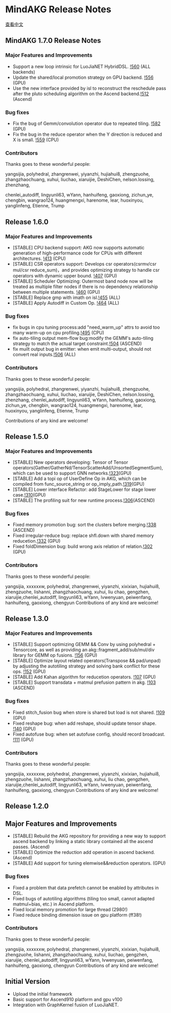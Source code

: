 # MindAKG Release Notes

[查看中文](./RELEASE.md)

## MindAKG 1.7.0 Release Notes

### Major Features and Improvements

* Support a new loop intrinsic for LuoJiaNET HybridDSL. [!560](https://gitee.com/luojianet/akg/pulls/560) (ALL backends)
* Update the shared/local promotion strategy on GPU backend. [!556](https://gitee.com/luojianet/akg/pulls/556) (GPU)
* Use the new interface provided by isl to reconstruct the reschedule pass after the pluto scheduling algorithm on the Ascend backend.[!512](https://gitee.com/luojianet/akg/pulls/512) (Ascend)

### Bug fixes

* Fix the bug of Gemm/convolution operator due to repeated tiling. [!582](https://gitee.com/luojianet/akg/pulls/582) (GPU)
* Fix the bug in the reduce operator when the Y direction is reduced and X is small. [!559](https://gitee.com/luojianet/akg/pulls/559) (CPU)

### Contributors

Thanks goes to these wonderful people:

yangsijia, polyhedral, zhangrenwei, yiyanzhi, hujiahui8, zhengzuohe, zhangzhaochuang, xuhui, liuchao, xiaruijie, DeshiChen, nelson.lossing, zhenzhang,

chenlei_autodiff, lingyunli63, wYann, hanhuifeng, gaoxiong, zichun_ye, chengbin, wangrao124, huangmengxi, harenome, lear, huoxinyou, yanglinfeng, Etienne, Trump

## Release 1.6.0
### Major Features and Improvements

* [STABLE] CPU backend support: AKG now supports automatic generation of high-performance code for CPUs with different architectures. [!413](https://gitee.com/luojianet/akg/pulls/413) (CPU)
* [STABLE] CSR operators support: Develops csr operators(csrmv/csr mul/csr reduce_sum)，and provides optimizing strategy to handle csr operators with dynamic upper bound. [!407](https://gitee.com/luojianet/akg/pulls/407) (GPU)
* [STABLE] Scheduler Optimizing: Outermost band node now will be treated as multiple filter nodes if there is no dependency relationship between multiple statements. [!460](https://gitee.com/luojianet/akg/pulls/460) (GPU)
* [STABLE] Replace gmp with imath on isl.[!455](https://gitee.com/luojianet/akg/pulls/455) (ALL)
* [STABLE] Apply Autodiff in Custom Op. [!464](https://gitee.com/luojianet/akg/pulls/464) (ALL)

### Bug fixes

* fix bugs in cpu tuning process:add "need_warm_up" attrs to avoid too many warm-up on cpu profiling.[!495](https://gitee.com/luojianet/akg/pulls/495) (CPU)
* fix auto-tiling output mem-flow bug:modify the GEMM's auto-tiling strategy to match the actual target constraint.[!504](https://gitee.com/luojianet/akg/pulls/504) (ASCEND)
* fix muilt output bug in emitter: when emit multi-output, should not convert real inputs.[!506](https://gitee.com/luojianet/akg/pulls/332) (ALL)

### Contributors

Thanks goes to these wonderful people:

yangsijia, polyhedral, zhangrenwei, yiyanzhi, hujiahui8, zhengzuohe, zhangzhaochuang, xuhui, liuchao, xiaruijie, DeshiChen, nelson.lossing, zhenzhang, chenlei_autodiff, lingyunli63, wYann, hanhuifeng, gaoxiong, zichun_ye, chengbin, wangrao124, huangmengxi, harenome, lear, huoxinyou, yanglinfeng, Etienne, Trump

Contributions of any kind are welcome!


## Release 1.5.0
### Major Features and Improvements
  * [STABLE] New operators developing: Tensor of Tensor operators(Gather/GatherNd/TensorScatterAdd/UnsortedSegmentSum), which can be used to support GNN networks.[!323](https://gitee.com/luojianet/akg/pulls/323)(GPU)
  * [STABLE] Add a topi op of UserDefine Op in AKG, which can be compiled from func_source_string or op_imply_path.[!319](https://gitee.com/luojianet/akg/pulls/319)(GPU)
  * [STABLE] Lower interface Refactor: add StageLower for stage lower case.[!310](https://gitee.com/luojianet/akg/pulls/310)(GPU)
  * [STABLE] The profiling suit for new runtime process.[!306](https://gitee.com/luojianet/akg/pulls/306)(ASCEND)

### Bug fixes
  * Fixed memory promotion bug: sort the clusters before merging.[!338](https://gitee.com/luojianet/akg/pulls/338) (ASCEND)
  * Fixed irregular-reduce bug: replace shfl.down with shared memory reducetion.[!332](https://gitee.com/luojianet/akg/pulls/332) (GPU)
  * Fixed foldDimension bug: build wrong axis relation of relation.[!302](https://gitee.com/luojianet/akg/pulls/302) (GPU)

### Contributors
Thanks goes to these wonderful people:

yangsijia, xxxxxxw, polyhedral, zhangrenwei, yiyanzhi, xixixian, hujiahui8, zhengzuohe, lishanni, zhangzhaochuang, xuhui, liu
chao, gengzhen, xiaruijie,chenlei_autodiff, lingyunli63, wYann, lvwenyuan, peiwenfang, hanhuifeng, gaoxiong, chengyun
Contributions of any kind are welcome!

## Release 1.3.0
### Major Features and Improvements
  * [STABLE] Support optimizing GEMM && Conv by using polyhedral + Tensorcore, as well as providing an akg::fragment_add/sub/mul/div library for GEMM op fusions. [!156](https://gitee.com/luojianet/akg/pulls/156) (GPU)
  * [STABLE] Optimize layout related operators(Transpose && pad/unpad) by adjusting the autotiling strategy and solving bank conflict for these ops. [!152](https://gitee.com/luojianet/akg/pulls/152/) (GPU)
  * [STABLE] Add Kahan algorithm for reducetion operators. [!107](https://gitee.com/luojianet/akg/pulls/107) (GPU)
  * [STABLE] Support transdata + matmul prefusion pattern in akg. [!103](https://gitee.com/luojianet/akg/pulls/103) (ASCEND)

### Bug fixes
  * Fixed stitch_fusion bug when store is shared but load is not shared. [!109](https://gitee.com/luojianet/akg/pulls/109) (GPU)
  * Fixed reshape bug: when add reshape, should update tensor shape. [!140](https://gitee.com/luojianet/akg/pulls/140) (GPU)
  * Fixed autofuse bug: when set autofuse config, should record broadcast. [!111](https://gitee.com/luojianet/akg/pulls/111) (GPU)

### Contributors
Thanks goes to these wonderful people:

yangsijia, xxxxxxw, polyhedral, zhangrenwei, yiyanzhi, xixixian, hujiahui8, zhengzuohe, lishanni, zhangzhaochuang, xuhui, liu
chao, gengzhen, xiaruijie,chenlei_autodiff, lingyunli63, wYann, lvwenyuan, peiwenfang, hanhuifeng, gaoxiong, chengyun
Contributions of any kind are welcome!

## Release 1.2.0
## Major Features and Improvements
  * [STABLE] Rebuild the AKG repository for providing a new way to support ascend backend by linking a static library contained all the ascend passes. (Ascend)
  * [STABLE] Optimize the reduction add operation in ascend backend. (Ascend)
  * [STABLE] Add support for tuning elemwise&&reduction operators. (GPU)

### Bug fixes
  * Fixed a problem that data prefetch cannot be enabled by attributes in DSL.
  * Fixed bugs of autotiling algorithms (tiling too small, cannot adapted matmul+bias, etc.) in Ascend platform.
  * Fixed local memory promotion for large thread (2980!)
  * Fixed reduce binding dimension issue on gpu platform (ff38!)

### Contributors
Thanks goes to these wonderful people:

yangsijia, xxxxxxw, polyhedral, zhangrenwei, yiyanzhi, xixixian, hujiahui8, zhengzuohe, lishanni, zhangzhaochuang, xuhui, liuchao, gengzhen, xiaruijie, 
chenlei_autodiff, lingyunli63, wYann, lvwenyuan, peiwenfang, hanhuifeng, gaoxiong, chengyun
Contributions of any kind are welcome!

## Initial Version
* Upload the initial framework
* Basic support for Ascend910 platform and gpu v100
* Integration with GraphKernel fusion of LuoJiaNET.

